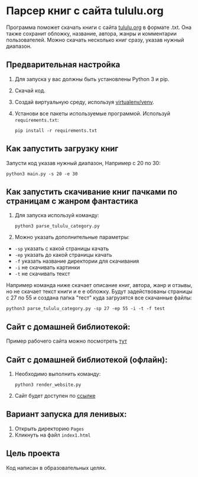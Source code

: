 # Парсер книг с сайта tululu.org

Программа поможет скачать книги с сайта [tululu.org](https://tululu.org/) в формате .txt. Она также сохранит обложку, название, автора, жанры и комментарии пользователей. Можно скачать несколько книг сразу, указав нужный диапазон.

## Предварительная настройка
1. Для запуска у вас должны быть установлены Python 3 и pip.

2. Скачай код.

3. Создай виртуальную среду, используя [virtualenv/venv](https://docs.python.org/3/library/venv.html).

4. Установи все пакеты используемые программой. Используй `requirements.txt`:
   ```
   pip install -r requirements.txt
   ```

## Как запустить загрузку книг

Запусти код указав нужный диапазон, Например с 20 по 30:
   ```
   python3 main.py -s 20 -e 30
   ```

## Как запустить скачивание книг пачками по страницам с жанром фантастика

1. Для запуска используй команду:
   ```
   python3 parse_tululu_category.py
   ```
2. Можно указать дополнительные параметры:
 * `-sp` указать с какой страницы качать
 * `-ep` указать до какой страницы качать
 * `-f` указать название директории для скачивания
 * `-i` не скачивать картинки
 * `-t` не скачивать текст

Например команда ниже скачает описание книг, автора, жанр и отзывы, но не скачает текст книги и е е обложку. Будут задействованы страницы с 27 по 55 и создана папка "тест" куда загрузятся все скачанные файлы:
   ```
   python3 parse_tululu_category.py -sp 27 -ep 55 -i -t -f test
   ```

## Сайт с домашней библиотекой:

Пример рабочего сайта можно посмотреть [тут](https://velial72.github.io/dvmn_pars/pages/index1.html)

## Сайт с домашней библиотекой (офлайн):

1. Необходимо выполнить команду:
   ```
   python3 render_website.py
   ```
2. Сайт будет доступен по [ссылке](http://127.0.0.1:5500/pages/index1.html)

## Вариант запуска для ленивых:

1. Открыть директорию `Pages`
2. Кликнуть на файл `index1.html`

## Цель проекта

Код написан в образовательных целях.